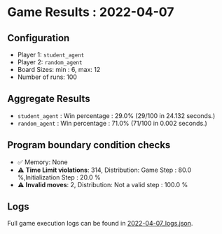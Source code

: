 
# Game Results : 2022-04-07


 ## Configuration 

 - Player 1: `student_agent`
 - Player 2: `random_agent`
 - Board Sizes: min : 6, max: 12
 - Number of runs: 100


 ## Aggregate Results 

 - `student_agent` : Win percentage : 29.0% (29/100 in 24.132 seconds.)
 - `random_agent` : Win percentage : 71.0% (71/100 in 0.002 seconds.)


 ## Program boundary condition checks 

 - :white_check_mark: Memory: None
 - :warning: **Time Limit violations**: 314, Distribution: Game Step : 80.0 %,Initialization Step : 20.0 %
 - :warning: **Invalid moves**: 2, Distribution: Not a valid step : 100.0 %


 ## Logs 

 Full game execution logs can be found in [2022-04-07_logs.json](2022-04-07_logs.json).


